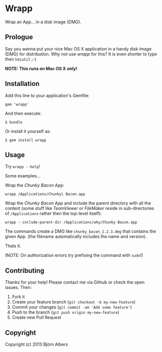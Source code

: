 # Wrapp

Wrap an App... in a disk image (DMG).


## Prologue

Say you wanna put your nice Mac OS X application in a handy disk image
(DMG) for distribution.
Why not use *wrapp* for this?
It is even shorter to type then `hdiutil` ;-)

**NOTE: This runs on Mac OS X only!**


## Installation

Add this line to your application's Gemfile:

    gem 'wrapp'

And then execute:

    $ bundle

Or install it yourself as:

    $ gem install wrapp


## Usage

Try `wrapp --help`!

Some examples...

Wrap the *Chunky Bacon* App:

```
wrapp /Applications/Chunky\ Bacon.app
```

Wrap the *Chunky Bacon* App and include the parent directory with all
the content (some stuff like *TeamViewer* or *FileMaker* reside in
sub-directories of `/Applications` rather then the top-level itself):

```
wrapp --include-parent-dir /Applications/why/Chunky Bacon.app
```

The commands create a DMG like `chunky_bacon_1.2.3.dmg` that contains
the given App. (the filename automatically includes the name and version).

Thats it.

(NOTE: On authorization errors try prefixing the command with `sudo`!)

## Contributing

Thanks for your help! Please contact me via Github or check the open
issues. Then:

1. Fork it
2. Create your feature branch (`git checkout -b my-new-feature`)
3. Commit your changes (`git commit -am 'Add some feature'`)
4. Push to the branch (`git push origin my-new-feature`)
5. Create new Pull Request


## Copyright

Copyright (c) 2013 Björn Albers
